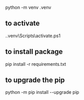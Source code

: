 python -m venv .venv

## to activate
.\.venv\Scripts\activate.ps1

## to install package
pip install -r requirements.txt

## to upgrade the pip
python -m pip install --upgrade pip